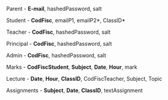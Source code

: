 Parent - **E-mail**, hashedPassword, salt

Student - **CodFisc**, emailP1, emailP2*, ClassID*

Teacher - **CodFisc**, hashedPassword, salt

Principal - **CodFisc**, hashedPassword, salt

Admin - **CodFisc**, hashedPassword, salt


Marks - **CodFiscStudent**, **Subject**, **Date**, **Hour**, mark

Lecture - **Date**, **Hour**, **ClassID**, CodFiscTeacher, Subject, Topic

Assignments - **Subject**, **Date**, **ClassID**, textAssignment


